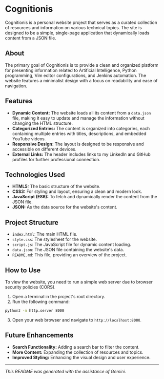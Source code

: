 # Cognitionis

Cognitionis is a personal website project that serves as a curated collection of resources and information on various technical topics. The site is designed to be a simple, single-page application that dynamically loads content from a JSON file.

## About

The primary goal of Cognitionis is to provide a clean and organized platform for presenting information related to Artificial Intelligence, Python programming, Vim editor configurations, and Jenkins automation. The website features a minimalist design with a focus on readability and ease of navigation.

## Features

- **Dynamic Content:** The website loads all its content from a `data.json` file, making it easy to update and manage the information without changing the HTML structure.
- **Categorized Entries:** The content is organized into categories, each containing multiple entries with titles, descriptions, and embedded YouTube videos.
- **Responsive Design:** The layout is designed to be responsive and accessible on different devices.
- **External Links:** The header includes links to my LinkedIn and GitHub profiles for further professional connection.

## Technologies Used

- **HTML5:** The basic structure of the website.
- **CSS3:** For styling and layout, ensuring a clean and modern look.
- **JavaScript (ES6):** To fetch and dynamically render the content from the JSON file.
- **JSON:** As the data source for the website's content.

## Project Structure

- `index.html`: The main HTML file.
- `style.css`: The stylesheet for the website.
- `script.js`: The JavaScript file for dynamic content loading.
- `data.json`: The JSON file containing the website's data.
- `README.md`: This file, providing an overview of the project.

## How to Use

To view the website, you need to run a simple web server due to browser security policies (CORS). 

1. Open a terminal in the project's root directory.
2. Run the following command:

```bash
python3 -m http.server 8000
```

3. Open your web browser and navigate to `http://localhost:8000`.

## Future Enhancements

- **Search Functionality:** Adding a search bar to filter the content.
- **More Content:** Expanding the collection of resources and topics.
- **Improved Styling:** Enhancing the visual design and user experience.

---

*This README was generated with the assistance of Gemini.*